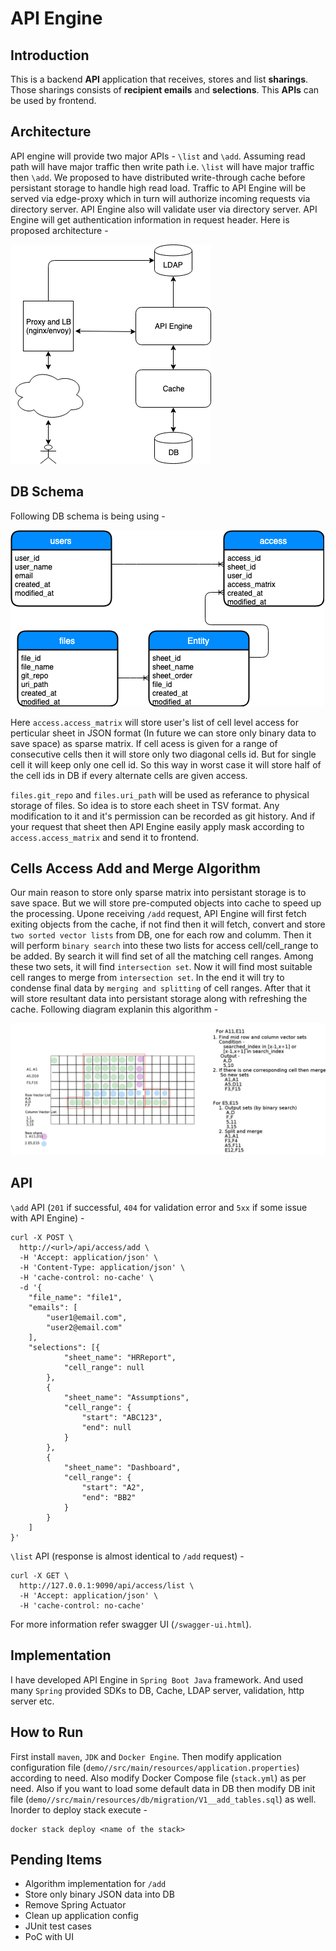 # API Engine

## Introduction

This is a backend **API** application that receives, stores and list **sharings**. Those sharings consists of **recipient emails** and **selections**. This **APIs** can be used by frontend.

## Architecture

API engine will provide two major APIs - `\list` and `\add`. Assuming read path will have major traffic then write path i.e. `\list` will have major traffic then `\add`. We proposed to have distributed write-through cache before persistant storage to handle high read load. Traffic to API Engine will be served via edge-proxy which in turn will authorize incoming requests via directory server. API Engine also will validate user via directory server. API Engine will get authentication information in request header. Here is proposed architecture -

![](images/architecture.png)

## DB Schema

Following DB schema is being using -

![](images/DB_schema.png)

Here `access.access_matrix` will store user's list of cell level access for perticular sheet in JSON format (In future we can store only binary data to save space) as sparse matrix. If cell acess is given for a range of consecutive cells then it will store only two diagonal cells id. But for single cell it will keep only one cell id. So this way in worst case it will store half of the cell ids in DB if every alternate cells are given access.

`files.git_repo` and `files.uri_path` will be used as referance to physical storage of files. So idea is to store each sheet in TSV format. Any modification to it and it's permission can be recorded as git history. And if your request that sheet then API Engine easily apply mask according to `access.access_matrix` and send it to frontend.

## Cells Access Add and Merge Algorithm

Our main reason to store only sparse matrix into persistant storage is to save space. But we will store pre-computed objects into cache to speed up the processing. Upone receiving `/add` request, API Engine will first fetch exiting objects from the cache, if not find then it will fetch, convert and store `two sorted vector lists` from DB, one for each row and columm. Then it will perform `binary search` into these two lists for access cell/cell_range to be added. By search it will find set of all the matching cell ranges. Among these two sets, it will find `intersection set`. Now it will find most suitable cell ranges to merge from `intersection set`. In the end it will try to condense final data by `merging and splitting` of cell ranges. After that it will store resultant data into persistant storage along with refreshing the cache. Following diagram explanin this algorithm - 

![](images/algo-example.png)


## API

`\add` API (`201` if successful, `404` for validation error and `5xx` if some issue with API Engine) -
```
curl -X POST \
  http://<url>/api/access/add \
  -H 'Accept: application/json' \
  -H 'Content-Type: application/json' \
  -H 'cache-control: no-cache' \
  -d '{
	"file_name": "file1",
	"emails": [
		"user1@email.com",
		"user2@email.com"
	],
	"selections": [{
			"sheet_name": "HRReport",
			"cell_range": null
		},
		{
			"sheet_name": "Assumptions",
			"cell_range": {
				"start": "ABC123",
				"end": null
			}
		},
		{
			"sheet_name": "Dashboard",
			"cell_range": {
				"start": "A2",
				"end": "BB2"
			}
		}
	]
}'
```

`\list` API (response is almost identical to `/add` request) -
```
curl -X GET \
  http://127.0.0.1:9090/api/access/list \
  -H 'Accept: application/json' \
  -H 'cache-control: no-cache'
```

For more information refer swagger UI (`/swagger-ui.html`).


## Implementation

I have developed API Engine in `Spring Boot Java` framework. And used many `Spring` provided SDKs to DB, Cache, LDAP server, validation, http server etc. 


## How to Run

First install `maven`, `JDK` and `Docker Engine`. Then
 modify application configuration file (`demo//src/main/resources/application.properties`) according to need. Also modify Docker Compose file (`stack.yml`) as per need. Also if you want to load some default data in DB then modify DB init file (`demo//src/main/resources/db/migration/V1__add_tables.sql`) as well. Inorder to deploy stack execute - 
 ```
 docker stack deploy <name of the stack>
 ```

## Pending Items

* Algorithm implementation for `/add`
* Store only binary JSON data into DB
* Remove Spring Actuator
* Clean up application config
* JUnit test cases
* PoC with UI
